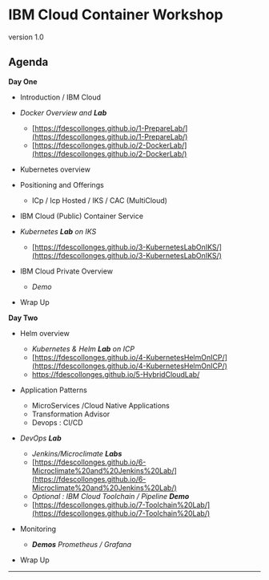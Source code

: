 # IBM Cloud Container Workshop

version 1.0

## Agenda
**Day One**
+ Introduction / IBM Cloud

+ _Docker Overview and **Lab**_
  + [https://fdescollonges.github.io/1-PrepareLab/](https://fdescollonges.github.io/1-PrepareLab/)
  + [https://fdescollonges.github.io/2-DockerLab/](https://fdescollonges.github.io/2-DockerLab/)
+ Kubernetes overview

+ Positioning and Offerings
    + ICp / Icp Hosted / IKS / CAC (MultiCloud)

+ IBM Cloud (Public) Container Service
+ _Kubernetes **Lab** on IKS_
  + [https://fdescollonges.github.io/3-KubernetesLabOnIKS/](https://fdescollonges.github.io/3-KubernetesLabOnIKS/)
+ IBM Cloud Private Overview
  +   _Demo_
+ Wrap Up

**Day Two**
+ Helm overview
  + _Kubernetes & Helm **Lab** on ICP_
  + [https://fdescollonges.github.io/4-KubernetesHelmOnICP/](https://fdescollonges.github.io/4-KubernetesHelmOnICP/)
  + <https://fdescollonges.github.io/5-HybridCloudLab/>
+ Application Patterns
  + MicroServices /Cloud Native Applications
  + Transformation Advisor
  + Devops : CI/CD
+ _DevOps **Lab**_
  + _Jenkins/Microclimate **Labs**_
  + [https://fdescollonges.github.io/6-Microclimate%20and%20Jenkins%20Lab/](https://fdescollonges.github.io/6-Microclimate%20and%20Jenkins%20Lab/)
  + _Optional : IBM Cloud Toolchain / Pipeline **Demo**_
  + [https://fdescollonges.github.io/7-Toolchain%20Lab/](https://fdescollonges.github.io/7-Toolchain%20Lab/)
+ Monitoring

  + _**Demos** Prometheus / Grafana_
+ Wrap Up

---
